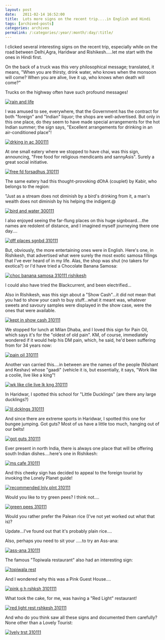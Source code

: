 ```yaml
---
layout: post
date:	2011-02-14 16:52:00
title:  Lots more signs on the recent trip....in English and Hindi 
tags: [archived-posts]
categories: archives
permalink: /:categories/:year/:month/:day/:title/
---
```

I clicked several interesting signs on the recent trip, especially while on the road between Delhi,Agra, Haridwar and Rishikesh.....let me start with the ones in Hindi first.

<lj-cut text="First, the Hindi signs">

On the back of a truck was this very philosophical message; translated, it means, "When you are thirsty, drink water, who knows when the monsoon will come? When you are alive, live it up, who knows when death will come?"

Trucks on the highway often have such profound messages!


<a href="http://s1142.photobucket.com/albums/n602/Deepapctrsglr/?action=view&amp;current=IMG_2748.jpg" target="_blank"><img src="http://i1142.photobucket.com/albums/n602/Deepapctrsglr/IMG_2748.jpg" border="0" alt="rain and life"></a>


I was amused to see, everywhere, that the Government has the contract for both "foreign" and "Indian" liquor; the shops are well-advertised. But only in this one place, do they seem to have made special arrangements for the hot Indian summer; the sign says, "Excellent arrangements for drinking in an air-conditioned place"!

<a href="http://s1142.photobucket.com/albums/n602/Deepapctrsglr/?action=view&amp;current=IMG_2733.jpg" target="_blank"><img src="http://i1142.photobucket.com/albums/n602/Deepapctrsglr/IMG_2733.jpg" border="0" alt="drking in ac 300111"></a>

At one small eatery where we stopped to have chai, was this sign, announcing, "Free food for religious mendicants and sannyAsis". Surely a great social initiative.


<a href="http://s1142.photobucket.com/albums/n602/Deepapctrsglr/?action=view&amp;current=IMG_2734.jpg" target="_blank"><img src="http://i1142.photobucket.com/albums/n602/Deepapctrsglr/IMG_2734.jpg" border="0" alt="free fd forsadhus 310111"></a>

The same eatery had this thought-provoking dOhA (couplet) by Kabir, who belongs to the region:

"Just as a stream does not diminish by a bird's drinking from it, a man's wealth does not diminish by his helping the indigent.@

<a href="http://s1142.photobucket.com/albums/n602/Deepapctrsglr/?action=view&amp;current=IMG_2735.jpg" target="_blank"><img src="http://i1142.photobucket.com/albums/n602/Deepapctrsglr/IMG_2735.jpg" border="0" alt="bird and water 300111"></a>

I also enjoyed seeing the far-flung places on this huge signboard....the names are redolent of distance, and I imagined myself journeying there one day....

<a href="http://s1142.photobucket.com/albums/n602/Deepapctrsglr/?action=view&amp;current=IMG_2815.jpg" target="_blank"><img src="http://i1142.photobucket.com/albums/n602/Deepapctrsglr/IMG_2815.jpg" border="0" alt="dff places sgnbd 310111"></a>

</lj-cut>



But, obviously, the more entertaining ones were in English. Here's one, in Rishikesh, that advertised what were surely the most exotic samosa fillings that I've ever heard of in my life. Alas, the shop was shut (no takers for exotica?) or I'd have tried a Chocolate Banana Samosa:


<a href="http://s1142.photobucket.com/albums/n602/Deepapctrsglr/?action=view&amp;current=IMG_2905.jpg" target="_blank"><img src="http://i1142.photobucket.com/albums/n602/Deepapctrsglr/IMG_2905.jpg" border="0" alt="choc banana samosa 310111 rishikesh"></a>

I could also have tried the Blackcurrent, and been electrified...

<lj-cut text="more signs in English">

Also in Rishikesh, was this sign about a "Show Cash"...it did not mean that you had to show your cash to buy stuff...what it meant was, whatever sweets and savoury samples were displayed in the show case, were the ones that were available.

<a href="http://s1142.photobucket.com/albums/n602/Deepapctrsglr/?action=view&amp;current=IMG_2908.jpg" target="_blank"><img src="http://i1142.photobucket.com/albums/n602/Deepapctrsglr/IMG_2908.jpg" border="0" alt="kept in show cash 310111"></a>

We stopped for lunch at Milan Dhaba, and I loved this sign for Pain Oil, which says it's for the "oldest of old pain". KM, of course, immediately wondered if it would help his DM pain, which, he said, he'd been suffering from for 34 years now:


<a href="http://s1142.photobucket.com/albums/n602/Deepapctrsglr/?action=view&amp;current=IMG_2750.jpg" target="_blank"><img src="http://i1142.photobucket.com/albums/n602/Deepapctrsglr/IMG_2750.jpg" border="0" alt="pain oil 310111"></a>

Another van carried this....in between are the names of the people (Nishant and Keshav) whose "gaadi" (vehicle it is, but essentially, it says, "Work like a coolie, live like a king"!

<a href="http://s1142.photobucket.com/albums/n602/Deepapctrsglr/?action=view&amp;current=IMG_2754.jpg" target="_blank"><img src="http://i1142.photobucket.com/albums/n602/Deepapctrsglr/IMG_2754.jpg" border="0" alt="wk like clie live lk kng 310111"></a>

In Haridwar, I spotted this school for "Little Ducklings" (are there any large ducklings?)

<a href="http://s1142.photobucket.com/albums/n602/Deepapctrsglr/?action=view&amp;current=IMG_2799.jpg" target="_blank"><img src="http://i1142.photobucket.com/albums/n602/Deepapctrsglr/IMG_2799.jpg" border="0" alt="lil dcklngs 310111"></a>

And since there are extreme sports in Haridwar, I spotted this one for bungee jumping. Got guts? Most of us have a little too much, hanging out of our belts!

<a href="http://s1142.photobucket.com/albums/n602/Deepapctrsglr/?action=view&amp;current=IMG_2804.jpg" target="_blank"><img src="http://i1142.photobucket.com/albums/n602/Deepapctrsglr/IMG_2804.jpg" border="0" alt="got guts 310111"></a>

Ever present in north India, there is always one place that will be offering south Indian dishes....here's one in Rishikesh:


<a href="http://s1142.photobucket.com/albums/n602/Deepapctrsglr/?action=view&amp;current=IMG_2822.jpg" target="_blank"><img src="http://i1142.photobucket.com/albums/n602/Deepapctrsglr/IMG_2822.jpg" border="0" alt="ms cafe 310111"></a>

And this cheeky sign has decided to appeal to the foreign tourist by invoking the Lonely Planet guide!

<a href="http://s1142.photobucket.com/albums/n602/Deepapctrsglr/?action=view&amp;current=IMG_2823.jpg" target="_blank"><img src="http://i1142.photobucket.com/albums/n602/Deepapctrsglr/IMG_2823.jpg" border="0" alt="recommended lnly plnt 310111"></a>


Would you like to try green pees? I think not....

<a href="http://s1142.photobucket.com/albums/n602/Deepapctrsglr/?action=view&amp;current=IMG_2824.jpg" target="_blank"><img src="http://i1142.photobucket.com/albums/n602/Deepapctrsglr/IMG_2824.jpg" border="0" alt="green pees 310111"></a>

Would you rather prefer the Palean rice (I've not yet worked out what that is)?

Update...I've found out that it's probably plain rice....


Also, perhaps you need to sit your .....to try an Ass-ana:


<a href="http://s1142.photobucket.com/albums/n602/Deepapctrsglr/?action=view&amp;current=IMG_2912.jpg" target="_blank"><img src="http://i1142.photobucket.com/albums/n602/Deepapctrsglr/IMG_2912.jpg" border="0" alt="ass-ana 310111"></a>


The famous "Topiwala restaurant" also had an interesting sign:

<a href="http://s1142.photobucket.com/albums/n602/Deepapctrsglr/?action=view&amp;current=IMG_2833.jpg" target="_blank"><img src="http://i1142.photobucket.com/albums/n602/Deepapctrsglr/IMG_2833.jpg" border="0" alt="topiwala rest"></a>

And I wondered why this was a Pink Guest House....


<a href="http://s1142.photobucket.com/albums/n602/Deepapctrsglr/?action=view&amp;current=IMG_2837.jpg" target="_blank"><img src="http://i1142.photobucket.com/albums/n602/Deepapctrsglr/IMG_2837.jpg" border="0" alt="pink g h rshksh 3101111"></a>

What took the cake, for me, was having a "Red Light" restaurant!

<a href="http://s1142.photobucket.com/albums/n602/Deepapctrsglr/?action=view&amp;current=IMG_2902.jpg" target="_blank"><img src="http://i1142.photobucket.com/albums/n602/Deepapctrsglr/IMG_2902.jpg" border="0" alt="red light rest rshkesh 310111"></a>

</lj-cut>


And who do you think saw all these signs and documented them carefully? None other than a Lovely Tourist:



<a href="http://s1142.photobucket.com/albums/n602/Deepapctrsglr/?action=view&amp;current=IMG_2752.jpg" target="_blank"><img src="http://i1142.photobucket.com/albums/n602/Deepapctrsglr/IMG_2752.jpg" border="0" alt="lvely trst 310111"></a>
